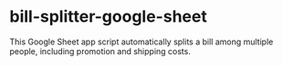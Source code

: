 # bill-splitter-google-sheet
This Google Sheet app script automatically splits a bill among multiple people, including promotion and shipping costs. 

